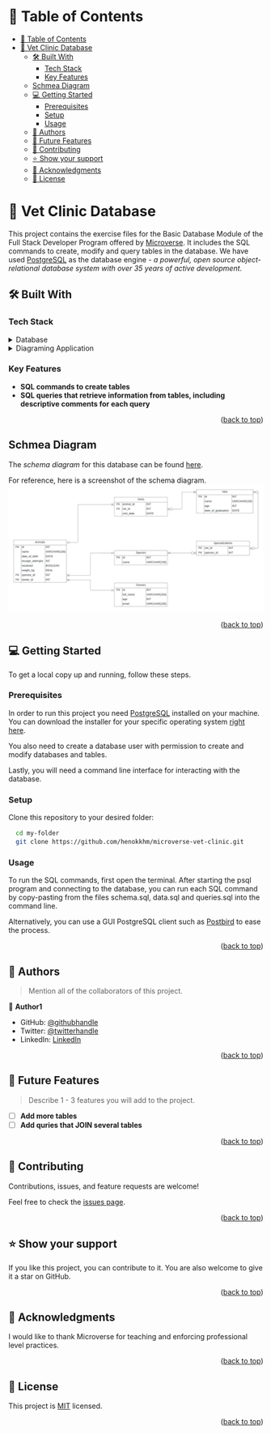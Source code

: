 
<a name="readme-top"></a>

<!-- TABLE OF CONTENTS -->

# 📗 Table of Contents

- [📗 Table of Contents](#-table-of-contents)
- [📖 Vet Clinic Database ](#-vet-clinic-database-)
  - [🛠 Built With ](#-built-with-)
    - [Tech Stack ](#tech-stack-)
    - [Key Features ](#key-features-)
  - [Schmea Diagram](#schmea-diagram)
  - [💻 Getting Started ](#-getting-started-)
    - [Prerequisites](#prerequisites)
    - [Setup](#setup)
    - [Usage](#usage)
  - [👥 Authors ](#-authors-)
  - [🔭 Future Features ](#-future-features-)
  - [🤝 Contributing ](#-contributing-)
  - [⭐️ Show your support ](#️-show-your-support-)
  - [🙏 Acknowledgments ](#-acknowledgments-)
  - [📝 License ](#-license-)

<!-- PROJECT DESCRIPTION -->

# 📖 Vet Clinic Database <a name="about-project"></a>

This project contains the exercise files for the Basic Database Module of the Full Stack Developer Program offered by [Microverse](https://www.microverse.org/). It includes the SQL commands to create, modify and query tables in the database. We have used [PostgreSQL](https://www.postgresql.org/) as the database engine - *a powerful, open source object-relational database system with over 35 years of active development*. 

## 🛠 Built With <a name="built-with"></a>

### Tech Stack <a name="tech-stack"></a>

<details>
<summary>Database</summary>
  <ul>
    <li><a href="https://www.postgresql.org/">PostgreSQL</a></li>
  </ul>
</details>

<details>
<summary>Diagraming Application</summary>
  <ul>
    <li><a href="https://www.lucidchart.com/pages/landing">Lucid Chart</a></li>
  </ul>
</details>

<!-- Features -->

### Key Features <a name="key-features"></a>

- **SQL commands to create tables**
- **SQL queries that retrieve information from tables, including descriptive comments for each query**

<p align="right">(<a href="#readme-top">back to top</a>)</p>


<!-- SCHEMA DIAGRAM -->
## Schmea Diagram

The *schema diagram* for this database can be found [here](https://lucid.app/lucidchart/94be09e5-3041-4e8a-a3b3-fbfd82bbbfb3/edit?viewport_loc=-234%2C89%2C3323%2C1587%2C0_0&invitationId=inv_aea13f68-81c2-46ab-8287-39b02357897f). 

For reference, here is a screenshot of the schema diagram.
![Schema Diagram for Vet Clinic Database](vet_clinic_scema_diagram.jpeg)

<p align="right">(<a href="#readme-top">back to top</a>)</p>



<!-- GETTING STARTED -->

## 💻 Getting Started <a name="getting-started"></a>

To get a local copy up and running, follow these steps.

### Prerequisites

In order to run this project you need [PostgreSQL](https://www.postgresql.org/) installed on your machine. You can download the installer for your specific operating system [right here](https://www.postgresql.org/download/).

You also need to create a database user with permission to create and modify databases and tables.

Lastly, you will need a command line interface for interacting with the database.
### Setup

Clone this repository to your desired folder:

```sh
  cd my-folder
  git clone https://github.com/henokkhm/microverse-vet-clinic.git
```

### Usage

To run the SQL commands, first open the terminal. After starting the psql program and connecting to the database, you can run each SQL command by copy-pasting from the files schema.sql, data.sql and queries.sql into the command line.

Alternatively, you can use a GUI PostgreSQL client such as [Postbird](https://github.com/Paxa/postbird) to ease the process.


<p align="right">(<a href="#readme-top">back to top</a>)</p>

<!-- AUTHORS -->

## 👥 Authors <a name="authors"></a>

> Mention all of the collaborators of this project.

👤 **Author1**

- GitHub: [@githubhandle](https://github.com/githubhandle)
- Twitter: [@twitterhandle](https://twitter.com/twitterhandle)
- LinkedIn: [LinkedIn](https://linkedin.com/in/linkedinhandle)


<p align="right">(<a href="#readme-top">back to top</a>)</p>

<!-- FUTURE FEATURES -->

## 🔭 Future Features <a name="future-features"></a>

> Describe 1 - 3 features you will add to the project.

- [ ] **Add more tables**
- [ ] **Add quries that JOIN several tables**

<p align="right">(<a href="#readme-top">back to top</a>)</p>

<!-- CONTRIBUTING -->

## 🤝 Contributing <a name="contributing"></a>

Contributions, issues, and feature requests are welcome!

Feel free to check the [issues page](../../issues/).

<p align="right">(<a href="#readme-top">back to top</a>)</p>

<!-- SUPPORT -->

## ⭐️ Show your support <a name="support"></a>


If you like this project, you can contribute to it. You are also welcome to give it a star on GitHub.

<p align="right">(<a href="#readme-top">back to top</a>)</p>

<!-- ACKNOWLEDGEMENTS -->

## 🙏 Acknowledgments <a name="acknowledgements"></a>

I would like to thank Microverse for teaching and enforcing professional level practices.

<p align="right">(<a href="#readme-top">back to top</a>)</p>

<!-- LICENSE -->

## 📝 License <a name="license"></a>

This project is [MIT](./LICENSE) licensed.

<p align="right">(<a href="#readme-top">back to top</a>)</p>
